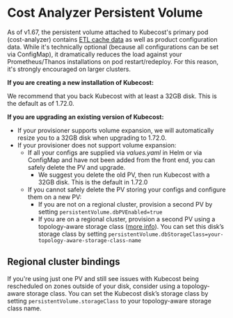 # Cost Analyzer Persistent Volume

As of v1.67, the persistent volume attached to Kubecost's primary pod (cost-analyzer) contains [ETL cache data](cost-model-deprecated.md#caching-overview) as well as product configuration data. While it's technically optional (because all configurations can be set via ConfigMap), it dramatically reduces the load against your Prometheus/Thanos installations on pod restart/redeploy. For this reason, it's strongly encouraged on larger clusters.

**If you are creating a new installation of Kubecost:**

We recommend that you back Kubecost with at least a 32GB disk. This is the default as of 1.72.0.

**If you are upgrading an existing version of Kubecost:**

* If your provisioner supports volume expansion, we will automatically resize you to a 32GB disk when upgrading to 1.72.0.
* If your provisioner does not support volume expansion:
  * If all your configs are supplied via _values.yaml_ in Helm or via ConfigMap and have not been added from the front end, you can safely delete the PV and upgrade.
    * We suggest you delete the old PV, then run Kubecost with a 32GB disk. This is the default in 1.72.0
  * If you cannot safely delete the PV storing your configs and configure them on a new PV:
    * If you are not on a regional cluster, provision a second PV by setting `persistentVolume.dbPVEnabled=true`
    * If you are on a regional cluster, provision a second PV using a topology-aware storage class ([more info](https://kubernetes.io/blog/2018/10/11/topology-aware-volume-provisioning-in-kubernetes/#getting-started)). You can set this disk’s storage class by setting `persistentVolume.dbStorageClass=your-topology-aware-storage-class-name`

## Regional cluster bindings

If you're using just one PV and still see issues with Kubecost being rescheduled on zones outside of your disk, consider using a topology-aware storage class. You can set the Kubecost disk’s storage class by setting `persistentVolume.storageClass` to your topology-aware storage class name.

